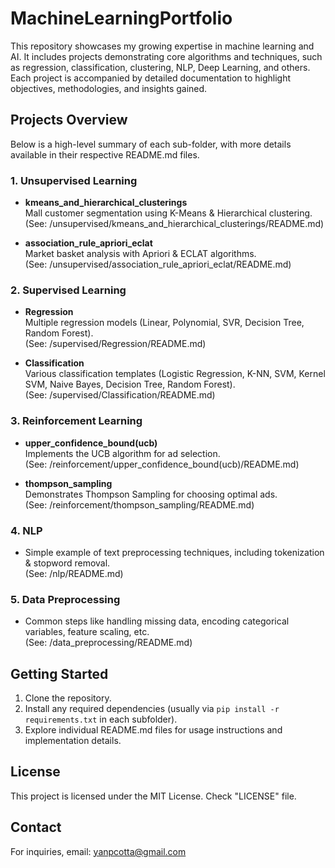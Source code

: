 # MachineLearningPortfolio
This repository showcases my growing expertise in machine learning and AI. It includes projects demonstrating core algorithms and techniques, such as regression, classification, clustering, NLP, Deep Learning, and others. Each project is accompanied by detailed documentation to highlight objectives, methodologies, and insights gained.

## Projects Overview
Below is a high-level summary of each sub-folder, with more details available in their respective README.md files.

### 1. Unsupervised Learning
- **kmeans_and_hierarchical_clusterings**  
  Mall customer segmentation using K-Means & Hierarchical clustering.  
  (See: /unsupervised/kmeans_and_hierarchical_clusterings/README.md)

- **association_rule_apriori_eclat**  
  Market basket analysis with Apriori & ECLAT algorithms.  
  (See: /unsupervised/association_rule_apriori_eclat/README.md)

### 2. Supervised Learning
- **Regression**  
  Multiple regression models (Linear, Polynomial, SVR, Decision Tree, Random Forest).  
  (See: /supervised/Regression/README.md)

- **Classification**  
  Various classification templates (Logistic Regression, K-NN, SVM, Kernel SVM, Naive Bayes, Decision Tree, Random Forest).  
  (See: /supervised/Classification/README.md)

### 3. Reinforcement Learning
- **upper_confidence_bound(ucb)**  
  Implements the UCB algorithm for ad selection.  
  (See: /reinforcement/upper_confidence_bound(ucb)/README.md)

- **thompson_sampling**  
  Demonstrates Thompson Sampling for choosing optimal ads.  
  (See: /reinforcement/thompson_sampling/README.md)

### 4. NLP
- Simple example of text preprocessing techniques, including tokenization & stopword removal.  
  (See: /nlp/README.md)

### 5. Data Preprocessing
- Common steps like handling missing data, encoding categorical variables, feature scaling, etc.  
  (See: /data_preprocessing/README.md)

## Getting Started
1. Clone the repository.
2. Install any required dependencies (usually via `pip install -r requirements.txt` in each subfolder).
3. Explore individual README.md files for usage instructions and implementation details.

## License
This project is licensed under the MIT License. Check "LICENSE" file.

## Contact
For inquiries, email: yanpcotta@gmail.com
